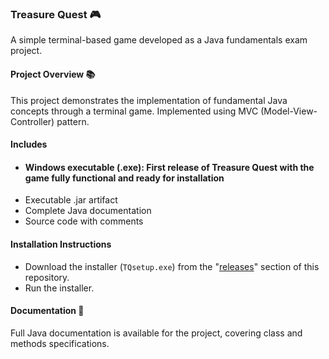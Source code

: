 ### Treasure Quest 🎮
A simple terminal-based game developed as a Java fundamentals exam project.

#### Project Overview 📚
This project demonstrates the implementation of fundamental Java concepts through a terminal game.
Implemented using MVC (Model-View-Controller) pattern.

#### Includes
  - #### Windows executable (.exe): First release of **Treasure Quest** with the game fully functional and ready for installation
  - Executable .jar artifact
  - Complete Java documentation
  - Source code with comments

#### Installation Instructions
  - Download the installer (`TQsetup.exe`) from the "[releases](https://github.com/arucadev/daw/releases/tag/v1.0.0-treasure-quest)" section of this repository.
  - Run the installer.

#### Documentation 📖
Full Java documentation is available for the project, covering class and methods specifications.
